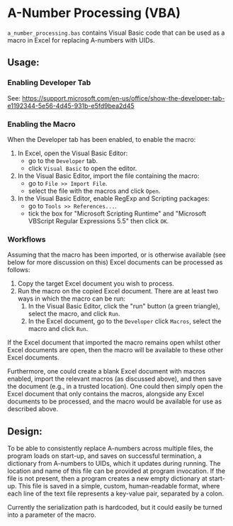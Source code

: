 # A-Number Processing (VBA)

`a_number_processing.bas` contains Visual Basic code that can be used as a macro in Excel for replacing A-numbers with UIDs. 

## Usage:

### Enabling Developer Tab

See: https://support.microsoft.com/en-us/office/show-the-developer-tab-e1192344-5e56-4d45-931b-e5fd9bea2d45

### Enabling the Macro

When the Developer tab has been enabled, to enable the macro:
1. In Excel, open the Visual Basic Editor:
    - go to the `Developer` tab.
    - click `Visual Basic` to open the editor.
1. In the Visual Basic Editor, import the file containing the macro:
    - go to `File >> Import File`.
    - select the file with the macros and click `Open`.
1. In the Visual Basic Editor, enable RegExp and Scripting packages: 
    - go to `Tools >> References...`.
    - tick the box for "Microsoft Scripting Runtime" and "Microsoft VBScript Regular Expressions 5.5" then click `OK`.

### Workflows

Assuming that the macro has been imported, or is otherwise available (see below for more discussion on this) Excel documents can be processed as follows:
1. Copy the target Excel document you wish to process.
1. Run the macro on the copied Excel document. There are at least two ways in which the macro can be run:
    1. In the Visual Basic Editor, click the "run" button (a green triangle), select the macro, and click `Run`.
    1. In the Excel document, go to the `Developer` click `Macros`, select the macro and click `Run`.

If the Excel document that imported the macro remains open whilst other Excel documents are open, then the macro will be available to these other Excel documents.

Furthermore, one could create a blank Excel document with macros enabled, import the relevant macros (as discussed above), and then save the document (e.g., in a trusted location). One could then simply open the Excel document that only contains the macros, alongside any Excel documents to be processed, and the macro would be available for use as described above.

## Design:

To be able to consistently replace A-numbers across multiple files, the program loads on start-up, and saves on successful termination, a dictionary from A-numbers to UIDs, which it updates during running. The location and name of this file can be provided at program invocation. If the file is not present, then a program creates a new empty dictionary at start-up. This file is saved in a simple, custom, human-readable format, where each line of the text file represents a key-value pair, separated by a colon.

Currently the serialization path is hardcoded, but it could easily be turned into a parameter of the macro.
